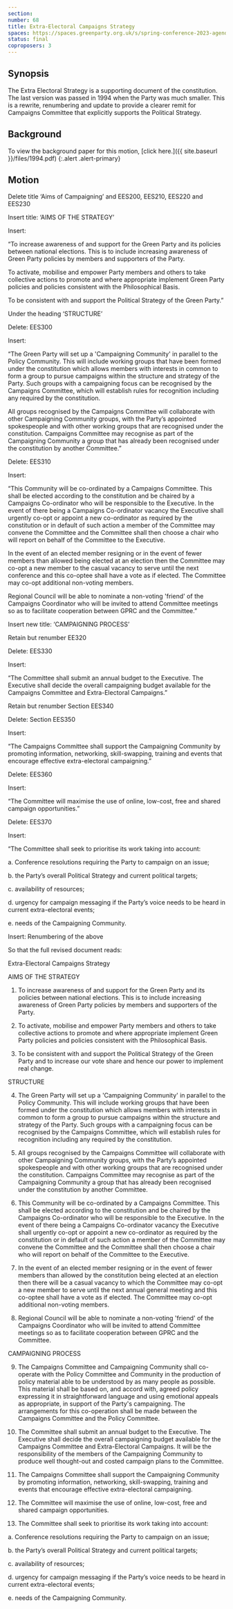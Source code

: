 ```yaml
---
section:
number: 68
title: Extra-Electoral Campaigns Strategy
spaces: https://spaces.greenparty.org.uk/s/spring-conference-2023-agenda-forum/?contentId=120298
status: final
coproposers: 3
---
```

## Synopsis
 The Extra Electoral Strategy is a supporting document of the constitution. The last version was passed in 1994 when the Party was much smaller. This is a rewrite, renumbering and update to provide a clearer remit for Campaigns Committee that explicitly supports the Political Strategy.

## Background
To view the background paper for this motion, [click here.]({{ site.baseurl }}/files/1994.pdf)
{:.alert .alert-primary}


## Motion
Delete title ‘Aims of Campaigning’ and EES200, EES210, EES220 and EES230

Insert title: ‘AIMS OF THE STRATEGY’

Insert:

“To increase awareness of and support for the Green Party and its policies between national elections. This is to include increasing awareness of Green Party policies by members and supporters of the Party.

To activate, mobilise and empower Party members and others to take collective actions to promote and where appropriate implement Green Party policies and policies consistent with the Philosophical Basis.

To be consistent with and support the Political Strategy of the Green Party.”

Under the heading ‘STRUCTURE’

Delete: EES300

Insert:

“The Green Party will set up a 'Campaigning Community' in parallel to the Policy Community. This will include working groups that have been formed under the constitution which allows members with interests in common to form a group to pursue campaigns within the structure and strategy of the Party. Such groups with a campaigning focus can be recognised by the Campaigns Committee, which will establish rules for recognition including any required by the constitution.

All groups recognised by the Campaigns Committee will collaborate with other Campaigning Community groups, with the Party’s appointed spokespeople and with other working groups that are recognised under the constitution. Campaigns Committee may recognise as part of the Campaigning Community a group that has already been recognised under the constitution by another Committee.”

Delete: EES310

Insert:

“This Community will be co-ordinated by a Campaigns Committee. This shall be elected according to the constitution and be chaired by a Campaigns Co-ordinator who will be responsible to the Executive. In the event of there being a Campaigns Co-ordinator vacancy the Executive shall urgently co-opt or appoint a new co-ordinator as required by the constitution or in default of such action a member of the Committee may convene the Committee and the Committee shall then choose a chair who will report on behalf of the Committee to the Executive.

In the event of an elected member resigning or in the event of fewer members than allowed being elected at an election then the Committee may co-opt a new member to the casual vacancy to serve until the next conference and this co-optee shall have a vote as if elected. The Committee may co-opt additional non-voting members.

Regional Council will be able to nominate a non-voting 'friend' of the Campaigns Coordinator who will be invited to attend Committee meetings so as to facilitate cooperation between GPRC and the Committee.”

Insert new title: ‘CAMPAIGNING PROCESS’

Retain but renumber EE320

Delete: EES330

Insert:

“The Committee shall submit an annual budget to the Executive. The Executive shall decide the overall campaigning budget available for the Campaigns Committee and Extra-Electoral Campaigns.”

Retain but renumber Section EES340

Delete: Section EES350

Insert:

“The Campaigns Committee shall support the Campaigning Community by promoting information, networking, skill-swapping, training and events that encourage effective extra-electoral campaigning.”

Delete: EES360

Insert:

“The Committee will maximise the use of online, low-cost, free and shared campaign opportunities.”

Delete: EES370

Insert:

“The Committee shall seek to prioritise its work taking into account:

a.     Conference resolutions requiring the Party to campaign on an issue;

b.     the Party’s overall Political Strategy and current political targets;

c.      availability of resources;

d.     urgency for campaign messaging if the Party’s voice needs to be heard in current extra-electoral events;

e.     needs of the Campaigning Community.

Insert: Renumbering of the above

So that the full revised document reads:

Extra-Electoral Campaigns Strategy

AIMS OF THE STRATEGY

1. To increase awareness of and support for the Green Party and its policies between national elections. This is to include increasing awareness of Green Party policies by members and supporters of the Party.

2. To activate, mobilise and empower Party members and others to take collective actions to promote and where appropriate implement Green Party policies and policies consistent with the Philosophical Basis.

3. To be consistent with and support the Political Strategy of the Green Party and to increase our vote share and hence our power to implement real change.

STRUCTURE

4. The Green Party will set up a 'Campaigning Community' in parallel to the Policy Community. This will include working groups that have been formed under the constitution which allows members with interests in common to form a group to pursue campaigns within the structure and strategy of the Party. Such groups with a campaigning focus can be recognised by the Campaigns Committee, which will establish rules for recognition including any required by the constitution.

5. All groups recognised by the Campaigns Committee will collaborate with other Campaigning Community groups, with the Party’s appointed spokespeople and with other working groups that are recognised under the constitution. Campaigns Committee may recognise as part of the Campaigning Community a group that has already been recognised under the constitution by another Committee.

6. This Community will be co-ordinated by a Campaigns Committee. This shall be elected according to the constitution and be chaired by the Campaigns Co-ordinator who will be responsible to the Executive. In the event of there being a Campaigns Co-ordinator vacancy the Executive shall urgently co-opt or appoint a new co-ordinator as required by the constitution or in default of such action a member of the Committee may convene the Committee and the Committee shall then choose a chair who will report on behalf of the Committee to the Executive.

7. In the event of an elected member resigning or in the event of fewer members than allowed by the constitution being elected at an election then there will be a casual vacancy to which the Committee may co-opt a new member to serve until the next annual general meeting and this co-optee shall have a vote as if elected. The Committee may co-opt additional non-voting members.

8. Regional Council will be able to nominate a non-voting 'friend' of the Campaigns Coordinator who will be invited to attend Committee meetings so as to facilitate cooperation between GPRC and the Committee.

CAMPAIGNING PROCESS

9. The Campaigns Committee and Campaigning Community shall co-operate with the Policy Committee and Community in the production of policy material able to be understood by as many people as possible. This material shall be based on, and accord with, agreed policy expressing it in straightforward language and using emotional appeals as appropriate, in support of the Party's campaigning. The arrangements for this co-operation shall be made between the Campaigns Committee and the Policy Committee.

10. The Committee shall submit an annual budget to the Executive. The Executive shall decide the overall campaigning budget available for the Campaigns Committee and Extra-Electoral Campaigns. It will be the responsibility of the members of the Campaigning Community to produce well thought-out and costed campaign plans to the Committee.

11. The Campaigns Committee shall support the Campaigning Community by promoting information, networking, skill-swapping, training and events that encourage effective extra-electoral campaigning.

12. The Committee will maximise the use of online, low-cost, free and shared campaign opportunities.

13. The Committee shall seek to prioritise its work taking into account:

a.     Conference resolutions requiring the Party to campaign on an issue;

b.     the Party’s overall Political Strategy and current political targets;

c.      availability of resources;

d.     urgency for campaign messaging if the Party’s voice needs to be heard in current extra-electoral events;

e.     needs of the Campaigning Community.
